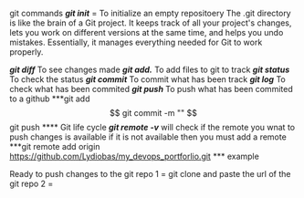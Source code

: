 git commands
***git init*** = To initialize an empty repositoery
The .git directory is like the brain of a Git project. It keeps track of all your project's changes, lets you work on different versions at the same time, and helps you undo mistakes. Essentially, it manages everything needed for Git to work properly.

***git diff*** To see changes made
***git add.*** To add files to git to track
***git status*** To check the status 
***git commit*** To commit what has been track
***git log*** To check what has been commited
***git push*** To push what has been commited to a github
***git add $$ git commit -m "" $$ git push **** Git life cycle
***git remote -v*** will check if the remote you wnat to push changes is available
if it is not available then you must add a remote
***git remote add origin https://github.com/Lydiobas/my_devops_portforlio.git *** example

Ready to push changes to the git repo
1 = git clone and paste the url of the git repo
2 = 